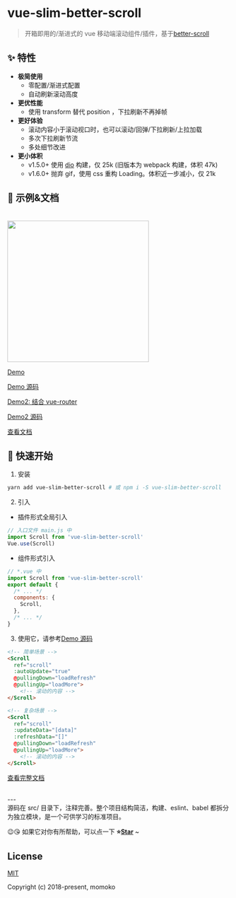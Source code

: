 # vue-slim-better-scroll

> 开箱即用的/渐进式的 vue 移动端滚动组件/插件，基于[better-scroll](https://github.com/ustbhuangyi/better-scroll)

## ✨ 特性

* **极简使用**
  * 零配置/渐进式配置
  * 自动刷新滚动高度
* **更优性能**
  * 使用 transform 替代 position ，下拉刷新不再掉帧
* **更好体验**
  * 滚动内容小于滚动视口时，也可以滚动/回弹/下拉刷新/上拉加载
  * 多次下拉刷新节流
  * 多处细节改进
* **更小体积**
  * v1.5.0+ 使用 [dio](https://github.com/wannaxiao/dio) 构建，仅 25k (旧版本为 webpack 构建，体积 47k)
  * v1.6.0+ 抛弃 gif，使用 css 重构 Loading。体积近一步减小，仅 21k

## 🐠 示例&文档

<img src="./docs/assets/demo.gif" width="320" style="margin-top: 20px;">

[Demo](https://wannaxiao.github.io/vue-slim-better-scroll/demo/default/dist/)

[Demo 源码](https://github.com/wannaxiao/vue-slim-better-scroll/blob/master/demo/default/App.vue)

[Demo2: 结合 vue-router](https://wannaxiao.github.io/vue-slim-better-scroll/demo/complex/dist/)

[Demo2 源码](https://github.com/wannaxiao/vue-slim-better-scroll/blob/master/demo/complex/)

[查看文档](https://wannaxiao.github.io/vue-slim-better-scroll/docs/dist/)

## 🚀 快速开始

1.  安装

```bash
yarn add vue-slim-better-scroll # 或 npm i -S vue-slim-better-scroll
```

2.  引入

* 插件形式全局引入

```js
// 入口文件 main.js 中
import Scroll from 'vue-slim-better-scroll'
Vue.use(Scroll)
```

* 组件形式引入

```js
// *.vue 中
import Scroll from 'vue-slim-better-scroll'
export default {
  /* ... */
  components: {
    Scroll,
  },
  /* ... */
}
```

3.  使用它，请参考[Demo 源码](https://github.com/wannaxiao/vue-slim-better-scroll/blob/master/demo/default/App.vue)

```html
<!-- 简单场景 -->
<Scroll
  ref="scroll"
  :autoUpdate="true"
  @pullingDown="loadRefresh"
  @pullingUp="loadMore">
    <!-- 滚动的内容 -->
</Scroll>

<!-- 复杂场景 -->
<Scroll
  ref="scroll"
  :updateData="[data]"
  :refreshData="[]"
  @pullingDown="loadRefresh"
  @pullingUp="loadMore">
    <!-- 滚动的内容 -->
</Scroll>
```

[查看完整文档](https://wannaxiao.github.io/vue-slim-better-scroll/docs/dist/)

<br>
---
<br>
源码在 src/ 目录下，注释完善。整个项目结构简洁，构建、eslint、babel 都拆分为独立模块，是一个可供学习的标准项目。

😉😘 如果它对你有所帮助，可以点一下 <b>⭐️<a href="#">Star</a></b> ~

## License

[MIT](http://opensource.org/licenses/MIT)

Copyright (c) 2018-present, momoko
